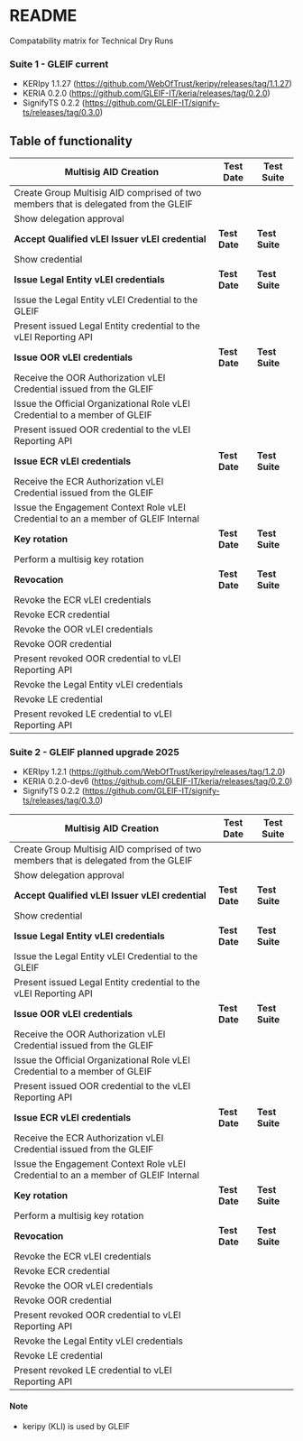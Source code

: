 # README

Compatability matrix for Technical Dry Runs

### Suite 1 - GLEIF current

* KERIpy 1.1.27 (https://github.com/WebOfTrust/keripy/releases/tag/1.1.27) 
* KERIA 0.2.0 (https://github.com/GLEIF-IT/keria/releases/tag/0.2.0)
* SignifyTS 0.2.2 (https://github.com/GLEIF-IT/signify-ts/releases/tag/0.3.0)

## Table of functionality

| **Multisig AID Creation**                                                           | **Test Date** | **Test Suite** |
|-------------------------------------------------------------------------------------|---------------|----------------|
| Create Group Multisig AID comprised of two members that is delegated from the GLEIF |               |                |
| Show delegation approval                                                            |               |                |
| **Accept Qualified vLEI Issuer vLEI credential**                                    | **Test Date** | **Test Suite** |
| Show credential                                                                     |               |                |
| **Issue Legal Entity vLEI credentials**                                             | **Test Date** | **Test Suite** |
| Issue the Legal Entity vLEI Credential to the GLEIF                                 |               |                |
| Present issued Legal Entity credential to the vLEI Reporting API                    |               |                |
| **Issue OOR vLEI credentials**                                                      | **Test Date** | **Test Suite** |
| Receive the OOR Authorization vLEI Credential issued from the GLEIF                 |               |                |
| Issue the Official Organizational Role vLEI Credential to a member of GLEIF         |               |                |
| Present issued OOR credential to the vLEI Reporting API                             |               |                |
| **Issue ECR vLEI credentials**                                                      | **Test Date** | **Test Suite** |
| Receive the ECR Authorization vLEI Credential issued from the GLEIF                 |               |                |
| Issue the Engagement Context Role vLEI Credential to an a member of GLEIF Internal  |               |                |
| **Key rotation**                                                                    | **Test Date** | **Test Suite** |
| Perform a multisig key rotation                                                     |               |                |
| **Revocation**                                                                      | **Test Date** | **Test Suite** |
| Revoke the ECR vLEI credentials                                                     |               |                |
| Revoke ECR credential                                                               |               |                |
| Revoke the OOR vLEI credentials                                                     |               |                |
| Revoke OOR credential                                                               |               |                |
| Present revoked OOR credential to vLEI Reporting API                                |               |                |
| Revoke the Legal Entity vLEI credentials                                            |               |                |
| Revoke LE credential                                                                |               |                |
| Present revoked LE credential to vLEI Reporting API                                 |               |                |

### Suite 2 - GLEIF planned upgrade 2025
* KERIpy 1.2.1 (https://github.com/WebOfTrust/keripy/releases/tag/1.2.0) 
* KERIA 0.2.0-dev6 (https://github.com/GLEIF-IT/keria/releases/tag/0.2.0)
* SignifyTS 0.2.2 (https://github.com/GLEIF-IT/signify-ts/releases/tag/0.3.0)

| **Multisig AID Creation**                                                           | **Test Date** | **Test Suite** |
|-------------------------------------------------------------------------------------|---------------|----------------|
| Create Group Multisig AID comprised of two members that is delegated from the GLEIF |               |                |
| Show delegation approval                                                            |               |                |
| **Accept Qualified vLEI Issuer vLEI credential**                                    | **Test Date** | **Test Suite** |
| Show credential                                                                     |               |                |
| **Issue Legal Entity vLEI credentials**                                             | **Test Date** | **Test Suite** |
| Issue the Legal Entity vLEI Credential to the GLEIF                                 |               |                |
| Present issued Legal Entity credential to the vLEI Reporting API                    |               |                |
| **Issue OOR vLEI credentials**                                                      | **Test Date** | **Test Suite** |
| Receive the OOR Authorization vLEI Credential issued from the GLEIF                 |               |                |
| Issue the Official Organizational Role vLEI Credential to a member of GLEIF         |               |                |
| Present issued OOR credential to the vLEI Reporting API                             |               |                |
| **Issue ECR vLEI credentials**                                                      | **Test Date** | **Test Suite** |
| Receive the ECR Authorization vLEI Credential issued from the GLEIF                 |               |                |
| Issue the Engagement Context Role vLEI Credential to an a member of GLEIF Internal  |               |                |
| **Key rotation**                                                                    | **Test Date** | **Test Suite** |
| Perform a multisig key rotation                                                     |               |                |
| **Revocation**                                                                      | **Test Date** | **Test Suite** |
| Revoke the ECR vLEI credentials                                                     |               |                |
| Revoke ECR credential                                                               |               |                |
| Revoke the OOR vLEI credentials                                                     |               |                |
| Revoke OOR credential                                                               |               |                |
| Present revoked OOR credential to vLEI Reporting API                                |               |                |
| Revoke the Legal Entity vLEI credentials                                            |               |                |
| Revoke LE credential                                                                |               |                |
| Present revoked LE credential to vLEI Reporting API                                 |               |                |

#### Note
 * keripy (KLI) is used by GLEIF
